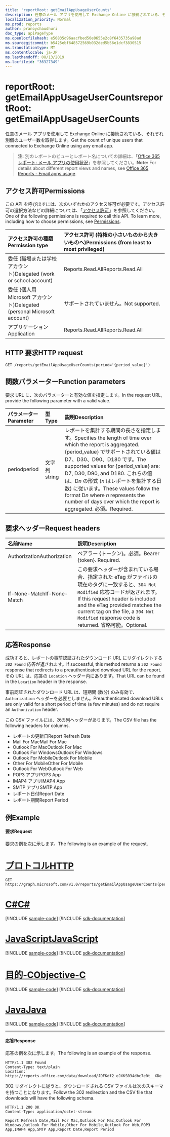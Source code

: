 ```yaml
---
title: 'reportRoot: getEmailAppUsageUserCounts'
description: 任意のメール アプリを使用して Exchange Online に接続されている、それぞれ別個のユーザー数を取得します。
localization_priority: Normal
ms.prod: reports
author: pranoychaudhuri
doc_type: apiPageType
ms.openlocfilehash: e50835d96aacfbed50e0655e2c8f6435735a98ad
ms.sourcegitcommit: b5425ebf648572569b032ded5b56e1dcf3830515
ms.translationtype: MT
ms.contentlocale: ja-JP
ms.lasthandoff: 08/13/2019
ms.locfileid: "36327349"
---
```

# <a name="reportroot-getemailappusageusercounts"></a><span data-ttu-id="f2c58-103">reportRoot: getEmailAppUsageUserCounts</span><span class="sxs-lookup"><span data-stu-id="f2c58-103">reportRoot: getEmailAppUsageUserCounts</span></span>

<span data-ttu-id="f2c58-104">任意のメール アプリを使用して Exchange Online に接続されている、それぞれ別個のユーザー数を取得します。</span><span class="sxs-lookup"><span data-stu-id="f2c58-104">Get the count of unique users that connected to Exchange Online using any email app.</span></span>

> <span data-ttu-id="f2c58-105">**注:** 別のレポートのビューとレポート名についての詳細は、「[Office 365 レポート: メール アプリの使用状況](https://support.office.com/client/Email-apps-usage-c2ce12a2-934f-4dd4-ba65-49b02be4703d)」を参照してください。</span><span class="sxs-lookup"><span data-stu-id="f2c58-105">**Note:** For details about different report views and names, see [Office 365 Reports - Email apps usage](https://support.office.com/client/Email-apps-usage-c2ce12a2-934f-4dd4-ba65-49b02be4703d).</span></span>

## <a name="permissions"></a><span data-ttu-id="f2c58-106">アクセス許可</span><span class="sxs-lookup"><span data-stu-id="f2c58-106">Permissions</span></span>

<span data-ttu-id="f2c58-p101">この API を呼び出すには、次のいずれかのアクセス許可が必要です。アクセス許可の選択方法などの詳細については、「[アクセス許可](/graph/permissions-reference)」を参照してください。</span><span class="sxs-lookup"><span data-stu-id="f2c58-p101">One of the following permissions is required to call this API. To learn more, including how to choose permissions, see [Permissions](/graph/permissions-reference).</span></span>

| <span data-ttu-id="f2c58-109">アクセス許可の種類</span><span class="sxs-lookup"><span data-stu-id="f2c58-109">Permission type</span></span>                        | <span data-ttu-id="f2c58-110">アクセス許可 (特権の小さいものから大きいものへ)</span><span class="sxs-lookup"><span data-stu-id="f2c58-110">Permissions (from least to most privileged)</span></span> |
| :------------------------------------- | :--------------------------------------- |
| <span data-ttu-id="f2c58-111">委任 (職場または学校アカウント)</span><span class="sxs-lookup"><span data-stu-id="f2c58-111">Delegated (work or school account)</span></span>     | <span data-ttu-id="f2c58-112">Reports.Read.All</span><span class="sxs-lookup"><span data-stu-id="f2c58-112">Reports.Read.All</span></span>                         |
| <span data-ttu-id="f2c58-113">委任 (個人用 Microsoft アカウント)</span><span class="sxs-lookup"><span data-stu-id="f2c58-113">Delegated (personal Microsoft account)</span></span> | <span data-ttu-id="f2c58-114">サポートされていません。</span><span class="sxs-lookup"><span data-stu-id="f2c58-114">Not supported.</span></span>                           |
| <span data-ttu-id="f2c58-115">アプリケーション</span><span class="sxs-lookup"><span data-stu-id="f2c58-115">Application</span></span>                            | <span data-ttu-id="f2c58-116">Reports.Read.All</span><span class="sxs-lookup"><span data-stu-id="f2c58-116">Reports.Read.All</span></span>                         |

## <a name="http-request"></a><span data-ttu-id="f2c58-117">HTTP 要求</span><span class="sxs-lookup"><span data-stu-id="f2c58-117">HTTP request</span></span>


<!-- { "blockType": "ignored" } --> 

```http
GET /reports/getEmailAppUsageUserCounts(period='{period_value}')
```

## <a name="function-parameters"></a><span data-ttu-id="f2c58-118">関数パラメーター</span><span class="sxs-lookup"><span data-stu-id="f2c58-118">Function parameters</span></span>

<span data-ttu-id="f2c58-119">要求 URL に、次のパラメーターと有効な値を指定します。</span><span class="sxs-lookup"><span data-stu-id="f2c58-119">In the request URL, provide the following parameter with a valid value.</span></span>

| <span data-ttu-id="f2c58-120">パラメーター</span><span class="sxs-lookup"><span data-stu-id="f2c58-120">Parameter</span></span> | <span data-ttu-id="f2c58-121">型</span><span class="sxs-lookup"><span data-stu-id="f2c58-121">Type</span></span>   | <span data-ttu-id="f2c58-122">説明</span><span class="sxs-lookup"><span data-stu-id="f2c58-122">Description</span></span>                              |
| :-------- | :----- | :--------------------------------------- |
| <span data-ttu-id="f2c58-123">period</span><span class="sxs-lookup"><span data-stu-id="f2c58-123">period</span></span>    | <span data-ttu-id="f2c58-124">文字列</span><span class="sxs-lookup"><span data-stu-id="f2c58-124">string</span></span> | <span data-ttu-id="f2c58-125">レポートを集計する期間の長さを指定します。</span><span class="sxs-lookup"><span data-stu-id="f2c58-125">Specifies the length of time over which the report is aggregated.</span></span> <span data-ttu-id="f2c58-126">{period_value} でサポートされている値は D7、D30、D90、D180 です。</span><span class="sxs-lookup"><span data-stu-id="f2c58-126">The supported values for {period_value} are: D7, D30, D90, and D180.</span></span> <span data-ttu-id="f2c58-127">これらの値は、D*n* の形式 (*n* はレポートを集計する日数) に従います。</span><span class="sxs-lookup"><span data-stu-id="f2c58-127">These values follow the format D*n* where *n* represents the number of days over which the report is aggregated.</span></span> <span data-ttu-id="f2c58-128">必須。</span><span class="sxs-lookup"><span data-stu-id="f2c58-128">Required.</span></span> |

## <a name="request-headers"></a><span data-ttu-id="f2c58-129">要求ヘッダー</span><span class="sxs-lookup"><span data-stu-id="f2c58-129">Request headers</span></span>

| <span data-ttu-id="f2c58-130">名前</span><span class="sxs-lookup"><span data-stu-id="f2c58-130">Name</span></span>          | <span data-ttu-id="f2c58-131">説明</span><span class="sxs-lookup"><span data-stu-id="f2c58-131">Description</span></span>                              |
| :------------ | :--------------------------------------- |
| <span data-ttu-id="f2c58-132">Authorization</span><span class="sxs-lookup"><span data-stu-id="f2c58-132">Authorization</span></span> | <span data-ttu-id="f2c58-p103">ベアラー {トークン}。必須。</span><span class="sxs-lookup"><span data-stu-id="f2c58-p103">Bearer {token}. Required.</span></span>                |
| <span data-ttu-id="f2c58-135">If-None-Match</span><span class="sxs-lookup"><span data-stu-id="f2c58-135">If-None-Match</span></span> | <span data-ttu-id="f2c58-136">この要求ヘッダーが含まれている場合、指定された eTag がファイルの現在のタグに一致すると、`304 Not Modified` 応答コードが返されます。</span><span class="sxs-lookup"><span data-stu-id="f2c58-136">If this request header is included and the eTag provided matches the current tag on the file, a `304 Not Modified` response code is returned.</span></span> <span data-ttu-id="f2c58-137">省略可能。</span><span class="sxs-lookup"><span data-stu-id="f2c58-137">Optional.</span></span> |

## <a name="response"></a><span data-ttu-id="f2c58-138">応答</span><span class="sxs-lookup"><span data-stu-id="f2c58-138">Response</span></span>

<span data-ttu-id="f2c58-139">成功すると、レポートの事前認証されたダウンロード URL にリダイレクトする `302 Found` 応答が返されます。</span><span class="sxs-lookup"><span data-stu-id="f2c58-139">If successful, this method returns a `302 Found` response that redirects to a preauthenticated download URL for the report.</span></span> <span data-ttu-id="f2c58-140">その URL は、応答の `Location` ヘッダー内にあります。</span><span class="sxs-lookup"><span data-stu-id="f2c58-140">That URL can be found in the `Location` header in the response.</span></span>

<span data-ttu-id="f2c58-141">事前認証されたダウンロード URL は、短期間 (数分) のみ有効で、`Authorization` ヘッダーを必要としません。</span><span class="sxs-lookup"><span data-stu-id="f2c58-141">Preauthenticated download URLs are only valid for a short period of time (a few minutes) and do not require an `Authorization` header.</span></span>

<span data-ttu-id="f2c58-142">この CSV ファイルには、次の列ヘッダーがあります。</span><span class="sxs-lookup"><span data-stu-id="f2c58-142">The CSV file has the following headers for columns.</span></span>

- <span data-ttu-id="f2c58-143">レポートの更新日</span><span class="sxs-lookup"><span data-stu-id="f2c58-143">Report Refresh Date</span></span>
- <span data-ttu-id="f2c58-144">Mail For Mac</span><span class="sxs-lookup"><span data-stu-id="f2c58-144">Mail For Mac</span></span>
- <span data-ttu-id="f2c58-145">Outlook For Mac</span><span class="sxs-lookup"><span data-stu-id="f2c58-145">Outlook For Mac</span></span>
- <span data-ttu-id="f2c58-146">Outlook For Windows</span><span class="sxs-lookup"><span data-stu-id="f2c58-146">Outlook For Windows</span></span>
- <span data-ttu-id="f2c58-147">Outlook For Mobile</span><span class="sxs-lookup"><span data-stu-id="f2c58-147">Outlook For Mobile</span></span>
- <span data-ttu-id="f2c58-148">Other For Mobile</span><span class="sxs-lookup"><span data-stu-id="f2c58-148">Other For Mobile</span></span>
- <span data-ttu-id="f2c58-149">Outlook For Web</span><span class="sxs-lookup"><span data-stu-id="f2c58-149">Outlook For Web</span></span>
- <span data-ttu-id="f2c58-150">POP3 アプリ</span><span class="sxs-lookup"><span data-stu-id="f2c58-150">POP3 App</span></span>
- <span data-ttu-id="f2c58-151">IMAP4 アプリ</span><span class="sxs-lookup"><span data-stu-id="f2c58-151">IMAP4 App</span></span>
- <span data-ttu-id="f2c58-152">SMTP アプリ</span><span class="sxs-lookup"><span data-stu-id="f2c58-152">SMTP App</span></span>
- <span data-ttu-id="f2c58-153">レポート日付</span><span class="sxs-lookup"><span data-stu-id="f2c58-153">Report Date</span></span>
- <span data-ttu-id="f2c58-154">レポート期間</span><span class="sxs-lookup"><span data-stu-id="f2c58-154">Report Period</span></span>

## <a name="example"></a><span data-ttu-id="f2c58-155">例</span><span class="sxs-lookup"><span data-stu-id="f2c58-155">Example</span></span>

#### <a name="request"></a><span data-ttu-id="f2c58-156">要求</span><span class="sxs-lookup"><span data-stu-id="f2c58-156">Request</span></span>

<span data-ttu-id="f2c58-157">要求の例を次に示します。</span><span class="sxs-lookup"><span data-stu-id="f2c58-157">The following is an example of the request.</span></span>


# <a name="httptabhttp"></a>[<span data-ttu-id="f2c58-158">プロトコル</span><span class="sxs-lookup"><span data-stu-id="f2c58-158">HTTP</span></span>](#tab/http)
<!--{
  "blockType": "request",
  "isComposable": true,
  "name": "reportroot_getemailappusageusercounts"
}-->

```http
GET https://graph.microsoft.com/v1.0/reports/getEmailAppUsageUserCounts(period='D7')
```
# <a name="ctabcsharp"></a>[<span data-ttu-id="f2c58-159">C#</span><span class="sxs-lookup"><span data-stu-id="f2c58-159">C#</span></span>](#tab/csharp)
[!INCLUDE [sample-code](../includes/snippets/csharp/reportroot-getemailappusageusercounts-csharp-snippets.md)]
[!INCLUDE [sdk-documentation](../includes/snippets/snippets-sdk-documentation-link.md)]

# <a name="javascripttabjavascript"></a>[<span data-ttu-id="f2c58-160">JavaScript</span><span class="sxs-lookup"><span data-stu-id="f2c58-160">JavaScript</span></span>](#tab/javascript)
[!INCLUDE [sample-code](../includes/snippets/javascript/reportroot-getemailappusageusercounts-javascript-snippets.md)]
[!INCLUDE [sdk-documentation](../includes/snippets/snippets-sdk-documentation-link.md)]

# <a name="objective-ctabobjc"></a>[<span data-ttu-id="f2c58-161">目的-C</span><span class="sxs-lookup"><span data-stu-id="f2c58-161">Objective-C</span></span>](#tab/objc)
[!INCLUDE [sample-code](../includes/snippets/objc/reportroot-getemailappusageusercounts-objc-snippets.md)]
[!INCLUDE [sdk-documentation](../includes/snippets/snippets-sdk-documentation-link.md)]

# <a name="javatabjava"></a>[<span data-ttu-id="f2c58-162">Java</span><span class="sxs-lookup"><span data-stu-id="f2c58-162">Java</span></span>](#tab/java)
[!INCLUDE [sample-code](../includes/snippets/java/reportroot-getemailappusageusercounts-java-snippets.md)]
[!INCLUDE [sdk-documentation](../includes/snippets/snippets-sdk-documentation-link.md)]

---


#### <a name="response"></a><span data-ttu-id="f2c58-163">応答</span><span class="sxs-lookup"><span data-stu-id="f2c58-163">Response</span></span>

<span data-ttu-id="f2c58-164">応答の例を次に示します。</span><span class="sxs-lookup"><span data-stu-id="f2c58-164">The following is an example of the response.</span></span>

<!-- {
  "blockType": "response",
  "truncated": true,
  "@odata.type": "microsoft.graph.report"
} -->

```http
HTTP/1.1 302 Found
Content-Type: text/plain
Location: https://reports.office.com/data/download/JDFKdf2_eJXKS034dbc7e0t__XDe
```

<span data-ttu-id="f2c58-165">302 リダイレクトに従うと、ダウンロードされる CSV ファイルは次のスキーマを持つことになります。</span><span class="sxs-lookup"><span data-stu-id="f2c58-165">Follow the 302 redirection and the CSV file that downloads will have the following schema.</span></span>

<!-- { "blockType": "ignored" } --> 

```http
HTTP/1.1 200 OK
Content-Type: application/octet-stream

Report Refresh Date,Mail For Mac,Outlook For Mac,Outlook For Windows,Outlook For Mobile,Other For Mobile,Outlook For Web,POP3 App,IMAP4 App,SMTP App,Report Date,Report Period
```
<!-- uuid: 8fcb5dbc-d5aa-4681-8e31-b001d5168d79 
2015-10-25 14:57:30 UTC -->
<!-- {
  "type": "#page.annotation",
  "description": "Example",
  "keywords": "",
  "section": "documentation",
  "tocPath": "",
  "suppressions": [
  ]
}-->
